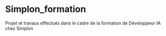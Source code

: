 # Simplon_formation
Projet et travaux effectués dans le cadre de la formation de Développeur IA chez Simplon
